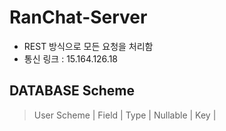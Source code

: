 # RanChat-Server
* REST 방식으로 모든 요청을 처리함
* 통신 링크 : 15.164.126.18

## DATABASE Scheme
> User Scheme
  | Field | Type | Nullable | Key |

  
